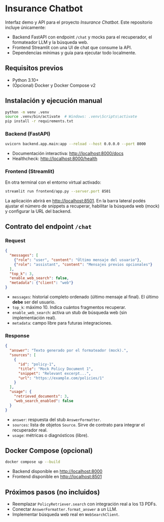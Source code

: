 # Insurance Chatbot

Interfaz demo y API para el proyecto *Insurance Chatbot*. Este repositorio incluye únicamente:

- Backend FastAPI con endpoint `/chat` y mocks para el recuperador, el formateador LLM y la búsqueda web.
- Frontend Streamlit con una UI de chat que consume la API.
- Dependencias mínimas y guía para ejecutar todo localmente.

## Requisitos previos

- Python 3.10+
- (Opcional) Docker y Docker Compose v2

## Instalación y ejecución manual

```bash
python -m venv .venv
source .venv/bin/activate  # Windows: .venv\Scripts\activate
pip install -r requirements.txt
```

### Backend (FastAPI)

```bash
uvicorn backend.app.main:app --reload --host 0.0.0.0 --port 8000
```

- Documentación interactiva: <http://localhost:8000/docs>
- Healthcheck: <http://localhost:8000/health>

### Frontend (Streamlit)

En otra terminal con el entorno virtual activado:

```bash
streamlit run frontend/app.py --server.port 8501
```

La aplicación abrirá en <http://localhost:8501>. En la barra lateral podés ajustar el número de snippets a recuperar, habilitar la búsqueda web (mock) y configurar la URL del backend.

## Contrato del endpoint `/chat`

### Request

```json
{
  "messages": [
    {"role": "user", "content": "Último mensaje del usuario"},
    {"role": "assistant", "content": "Mensajes previos opcionales"}
  ],
  "top_k": 3,
  "enable_web_search": false,
  "metadata": {"client": "web"}
}
```

- `messages`: historial completo ordenado (último mensaje al final). El último **debe** ser del usuario.
- `top_k`: máximo 10. Indica cuántos fragmentos recuperar.
- `enable_web_search`: activa un stub de búsqueda web (sin implementación real).
- `metadata`: campo libre para futuras integraciones.

### Response

```json
{
  "answer": "Texto generado por el formateador (mock).",
  "sources": [
    {
      "id": "policy-1",
      "title": "Mock Policy Document 1",
      "snippet": "Relevant excerpt...",
      "url": "https://example.com/policies/1"
    }
  ],
  "usage": {
    "retrieved_documents": 3,
    "web_search_enabled": false
  }
}
```

- `answer`: respuesta del stub `AnswerFormatter`.
- `sources`: lista de objetos `Source`. Sirve de contrato para integrar el recuperador real.
- `usage`: métricas o diagnósticos (libre).

## Docker Compose (opcional)

```bash
docker compose up --build
```

- Backend disponible en <http://localhost:8000>
- Frontend disponible en <http://localhost:8501>

## Próximos pasos (no incluidos)

- Reemplazar `PolicyRetriever.search` con integración real a los 13 PDFs.
- Conectar `AnswerFormatter.format_answer` a un LLM.
- Implementar búsqueda web real en `WebSearchClient`.
